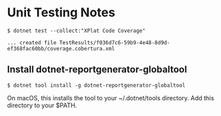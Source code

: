 # Unit Testing Notes

```
$ dotnet test --collect:"XPlat Code Coverage"

... created file TestResults/f036d7c6-59b9-4e48-8d9d-ef368fac60bb/coverage.cobertura.xml
```

## Install dotnet-reportgenerator-globaltool

```
$ dotnet tool install -g dotnet-reportgenerator-globaltool
```

On macOS, this installs the tool to your ~/.dotnet/tools directory.  Add this directory to your $PATH.
```